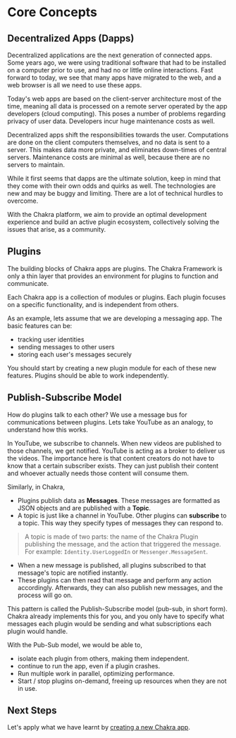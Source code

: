 # Core Concepts

## Decentralized Apps (Dapps)

Decentralized applications are the next generation of connected apps. Some years ago, we were using traditional software
that had to be installed on a computer prior to use, and had no or little online interactions. Fast forward to today, we
see that many apps have migrated to the web, and a web browser is all we need to use these apps.

Today's web apps are based on the client-server architecture most of the time, meaning all data is processed on a remote
server operated by the app developers (cloud computing). This poses a number of problems regarding privacy of user data.
Developers incur huge maintenance costs as well.

Decentralized apps shift the responsibilities towards the user. Computations are done on the client computers themselves,
and no data is sent to a server. This makes data more private, and eliminates down-times of central servers. Maintenance
costs are minimal as well, because there are no servers to maintain.

While it first seems that dapps are the ultimate solution, keep in mind that they come with their own odds and quirks as
well. The technologies are new and may be buggy and limiting. There are a lot of technical hurdles to overcome.

With the Chakra platform, we aim to provide an optimal development experience and build an active plugin ecosystem,
collectively solving the issues that arise, as a community. 

## Plugins

The building blocks of Chakra apps are plugins. The Chakra Framework is only a thin layer that provides an environment
for plugins to function and communicate. 

Each Chakra app is a collection of modules or plugins. Each plugin focuses on a specific functionality, and is independent
from others.

As an example, lets assume that we are developing a messaging app. 
The basic features can be: 
- tracking user identities
- sending messages to other users
- storing each user's messages securely

You should start by creating a new plugin module for each of these new features. Plugins should be able to work
independently.     

## Publish-Subscribe Model

How do plugins talk to each other? We use a message bus for communications between plugins. Lets take YouTube as an
analogy, to understand how this works.

In YouTube, we subscribe to channels. When new videos are published to those channels, we get notified. YouTube is acting
as a broker to deliver us the videos. The importance here is that content creators do not have to know that a certain
subscriber exists. They can just publish their content and whoever actually needs those content will consume them.

Similarly, in Chakra,
- Plugins publish data as **Messages**. These messages are formatted as JSON objects and are published with a **Topic**.
- A topic is just like a channel in YouTube. Other plugins can **subscribe** to a topic. This way they specify types of
messages they can respond to.

> A topic is made of two parts: the name of the Chakra Plugin publishing the message, and the action that triggered the
message. For example: `Identity.UserLoggedIn` or `Messenger.MessageSent`.

- When a new message is published, all plugins subscribed to that message's topic are notified instantly. 
- These plugins can then read that message and perform any action accordingly. Afterwards, they can also publish new
messages, and the process will go on.

This pattern is called the Publish-Subscribe model (pub-sub, in short form). Chakra already implements this for you, and
you only have to specify what messages each plugin would be sending and what subscriptions each plugin would handle.

With the Pub-Sub model, we would be able to,
- isolate each plugin from others, making them independent.
- continue to run the app, even if a plugin crashes.
- Run multiple work in parallel, optimizing performance.
- Start / stop plugins on-demand, freeing up resources when they are not in use.

## Next Steps

Let's apply what we have learnt by [creating a new Chakra app](/essentials/creating-app.md).

